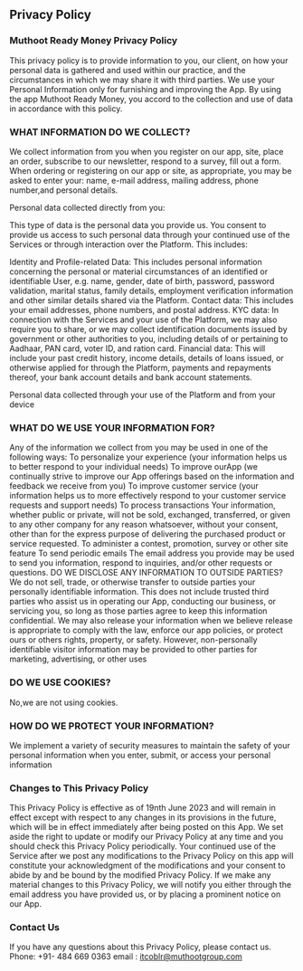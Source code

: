 
Privacy Policy  
----------------

### Muthoot Ready Money Privacy Policy
This privacy policy is to provide information to you, our client, on how your personal data is gathered and used within our practice, and the circumstances in which we may share it with third parties.
We use your Personal Information only for furnishing and improving the App. By using the app Muthoot Ready Money, you accord to the collection and use of data in accordance with this policy.
### WHAT INFORMATION DO WE COLLECT?
We collect information from you when you register on our app, site, place an order, subscribe to our newsletter, respond to a survey, fill out a form. When ordering or registering on our app or site, as appropriate, you may be asked to enter your: name, e-mail address, mailing address, phone number,and personal details.

Personal data collected directly from you:

This type of data is the personal data you provide us. You consent to provide us access to such personal data through your continued use of the Services or through interaction over the Platform. This includes:
 
Identity and Profile-related Data: This includes personal information concerning the personal or material circumstances of an identified or identifiable User, e.g. name,  gender, date of birth, password, password validation, marital status, family details, employment verification information and other similar details shared via the Platform.
Contact data: This includes your email addresses, phone numbers, and postal address.
KYC data: In connection with the Services and your use of the Platform, we may also require you to share, or we may collect identification documents issued by government or other authorities to you, including details of or pertaining to Aadhaar, PAN card, voter ID, and ration card.
Financial data: This will include your past credit history, income details, details of loans issued, or otherwise applied for through the Platform, payments and repayments thereof, your bank account details and bank account statements.
 
Personal data collected through your use of the Platform and from your device

### WHAT DO WE USE YOUR INFORMATION FOR?
Any of the information we collect from you may be used in one of the following ways:
To personalize your experience
(your information helps us to better respond to your individual needs)
To improve ourApp
(we continually strive to improve our App offerings based on the information and feedback we receive from you)
To improve customer service
(your information helps us to more effectively respond to your customer service requests and support needs)
To process transactions Your information, whether public or private, will not be sold, exchanged, transferred, or given to any other company for any reason whatsoever, without your consent, other than for the express purpose of delivering the purchased product or service requested.
To administer a contest, promotion, survey or other site feature
To send periodic emails
The email address you provide may be used to send you information, respond to inquiries, and/or other requests or questions.
DO WE DISCLOSE ANY INFORMATION TO OUTSIDE PARTIES?
We do not sell, trade, or otherwise transfer to outside parties your personally identifiable information. This does not include trusted third parties who assist us in operating our App, conducting our business, or servicing you, so long as those parties agree to keep this information confidential. We may also release your information when we believe release is appropriate to comply with the law, enforce our app policies, or protect ours or others rights, property, or safety. However, non-personally identifiable visitor information may be provided to other parties for marketing, advertising, or other uses
### DO WE USE COOKIES?
No,we are not using cookies.
### HOW DO WE PROTECT YOUR INFORMATION?
We implement a variety of security measures to maintain the safety of your personal information when you enter, submit, or access your personal information
### Changes to This Privacy Policy
This Privacy Policy is effective as of 19nth June 2023 and will remain in effect except with respect to any changes in its provisions in the future, which will be in effect immediately after being posted on this App.
We set aside the right to update or modify our Privacy Policy at any time and you should check this Privacy Policy periodically. Your continued use of the Service after we post any modifications to the Privacy Policy on this app will constitute your acknowledgment of the modifications and your consent to abide by and be bound by the modified Privacy Policy.
If we make any material changes to this Privacy Policy, we will notify you either through the email address you have provided us, or by placing a prominent notice on our App.
### Contact Us
If you have any questions about this Privacy Policy, please contact us.
Phone: +91- 484 669 0363
email : itcoblr@muthootgroup.com
